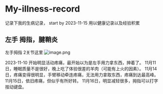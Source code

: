 # My-illness-record
记录下我的生病记录， start by 2023-11-15
用以健康记录以及经验积累

## 左手 拇指，腱鞘炎
左手拇指 2关节这里
![image.png](https://pic.whrss.com/2023/11/1700130514.png)

2023-11-10 开始明显活动疼痛，最开始以为是左手用力拿东西，抻着了。
11月11日，睡眠质量不是很好，晚上吃了体验很差的羊肉（可能有上火的因素）。
11月14日，疼痛变得很明显，手臂移动牵连疼痛，无法用力拿取东西，疼痛到达最高峰。
11月15日，依旧疼痛，但似乎有所好转。
11月16日，明显减轻很多，拇指可以打字按动键盘。



